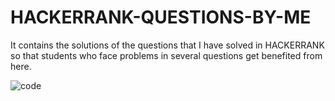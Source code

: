 # HACKERRANK-QUESTIONS-BY-ME
It contains the solutions of the questions that I have solved in HACKERRANK so that students who face problems in several questions get benefited from here.

![code](https://user-images.githubusercontent.com/17107752/35180410-08574f3e-fdd6-11e7-90a7-2e9bca9e6528.jpg)
